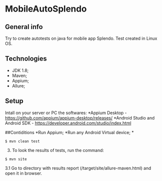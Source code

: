 # MobileAutoSplendo

## General info
Try to create autotests on java for mobile app Splendo.
Test created in Linux OS.


## Technologies
* JDK 1.8;
* Maven;
* Appium;
* Allure;

## Setup
Intall on your server or PC the softwares:
*Appium Desktop - https://github.com/appium/appium-desktop/releases/
*Android Studio and Android SDK - https://developer.android.com/studio/index.html

##Сontiditions
*Run Appium;
*Run any Android Virtual device;
*
```
$ mvn clean test
```
3. To look the results of tests, run the command:
```
$ mvn site
```
3.1 Go to directory with results report (/target/site/allure-maven.html) and open it in browser.
